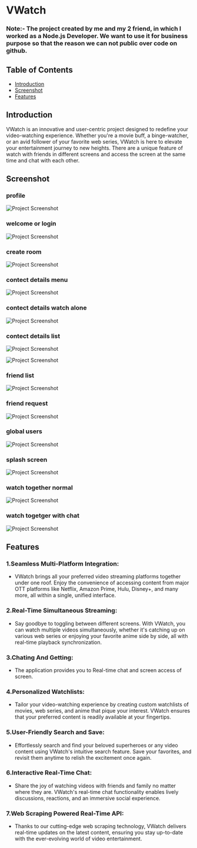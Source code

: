 # VWatch

### Note:- The project created by me and my 2 friend, in which I worked as a Node.js Developer. We want to use it for business purpose so that the reason we can not public over code on github.

## Table of Contents

- [Introduction](#introduction)
- [Screenshot](#screenshot)
- [Features](#features)
  

## Introduction

VWatch is an innovative and user-centric project designed to redefine your video-watching experience. Whether you're a movie buff, a binge-watcher, or an avid follower of your favorite web series, VWatch is here to elevate your entertainment journey to new heights. There are a unique feature of watch with friends in different screens and access the screen at the same time and chat with each other.

## Screenshot

### profile
![Project Screenshot](images//profile.jpeg)


### welcome or login
![Project Screenshot](images//welcome%20or%20login%20screen.jpeg)


### create room
![Project Screenshot](images/create%20room4%20watch2gether.jpeg)


### contect details menu
![Project Screenshot](images/content%20click%20menu.jpeg)


### contect details watch alone
![Project Screenshot](images/content%20detaild%20watch%20alone.jpeg)


### contect details list
![Project Screenshot](images//content%20listing%202.jpeg)

![Project Screenshot](images/content%20listing.jpeg)


### friend list
![Project Screenshot](images//frnd%20listing.jpeg)


### friend request
![Project Screenshot](images//frnd%20request%20listing.jpeg)


### global users
![Project Screenshot](images//global%20users%20search.jpeg)


### splash screen
![Project Screenshot](images//splash%20sccreen.jpeg/)


### watch together normal
![Project Screenshot](images//watch%20together%20normal.jpeg)


### watch togetger with chat
![Project Screenshot](images//watch%20together%20with%20chat.jpeg)


## Features

### 1.Seamless Multi-Platform Integration: 
- VWatch brings all your preferred video streaming platforms together under one roof. Enjoy the convenience of accessing content from major OTT platforms like Netflix, Amazon Prime, Hulu, Disney+, and many more, all within a single, unified interface.

### 2.Real-Time Simultaneous Streaming: 
- Say goodbye to toggling between different screens. With VWatch, you can watch multiple videos simultaneously, whether it's catching up on various web series or enjoying your favorite anime side by side, all with real-time playback synchronization.

### 3.Chating And Getting:
- The application provides you to Real-time chat and screen access of screen.

### 4.Personalized Watchlists: 
- Tailor your video-watching experience by creating custom watchlists of movies, web series, and anime that pique your interest. VWatch ensures that your preferred content is readily available at your fingertips.

### 5.User-Friendly Search and Save: 
- Effortlessly search and find your beloved superheroes or any video content using VWatch's intuitive search feature. Save your favorites, and revisit them anytime to relish the excitement once again.

### 6.Interactive Real-Time Chat: 
- Share the joy of watching videos with friends and family no matter where they are. VWatch's real-time chat functionality enables lively discussions, reactions, and an immersive social experience.

### 7.Web Scraping Powered Real-Time API: 
- Thanks to our cutting-edge web scraping technology, VWatch delivers real-time updates on the latest content, ensuring you stay up-to-date with the ever-evolving world of video entertainment.

